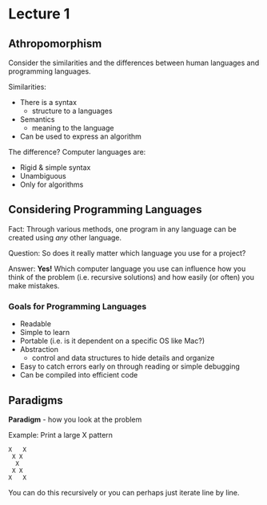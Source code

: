 # Lecture 1

## Athropomorphism
Consider the similarities and the differences between human languages and programming languages.

Similarities:
* There is a syntax
  * structure to a languages
* Semantics
  * meaning to the language
* Can be used to express an algorithm

The difference? Computer languages are:
* Rigid & simple syntax
* Unambiguous
* Only for algorithms

## Considering Programming Languages
Fact: Through various methods, one program in any language can be created using *any* other language.

Question: So does it really matter which language you use for a project?

Answer: **Yes!**
Which computer language you use can influence how you think of the problem (i.e. recursive solutions) and how easily (or often) you make mistakes.

### Goals for Programming Languages
* Readable
* Simple to learn
* Portable (i.e. is it dependent on a specific OS like Mac?)
* Abstraction
  * control and data structures to hide details and organize
* Easy to catch errors early on through reading or simple debugging
* Can be compiled into efficient code

## Paradigms
**Paradigm** - how you look at the problem

Example: Print a large X pattern
```
X   X
 X X
  X
 X X
X   X
```
You can do this recursively or you can perhaps just iterate line by line.
